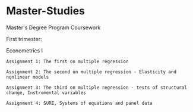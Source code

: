 # Master-Studies
Master's Degree Program Coursework

First trimester:

  Econometrics I

    Assignment 1: The first on multiple regression

    Assignment 2: The second on multiple regression - Elasticity and nonlinear models

    Assignment 3: The third on multiple regression - tests of structural change, Instrumental variables

    Assignment 4: SURE, Systems of equations and panel data
